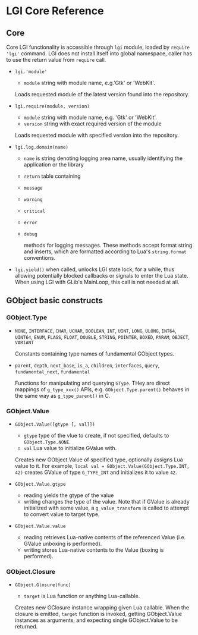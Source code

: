 # LGI Core Reference

## Core

Core LGI functionality is accessible through `lgi` module, loaded by
`require 'lgi'` command.  LGI does not install itself into global
namespace, caller has to use the return value from `require` call.

- `lgi.'module'`
    - `module` string with module name, e.g.'Gtk' or 'WebKit'.

  Loads requested module of the latest version found into the repository.

- `lgi.require(module, version)`
    - `module` string with module name, e.g. 'Gtk' or 'WebKit'.
    - `version` string with exact required version of the module

  Loads requested module with specified version into the repository.

- `lgi.log.domain(name)`
    - `name` is string denoting logging area name, usually identifying
      the application or the library
    - `return` table containing
	- `message`
	- `warning`
	- `critical`
	- `error`
	- `debug`

      methods for logging messages.  These methods accept format
      string and inserts, which are formatted according to Lua's
      `string.format` conventions.

- `lgi.yield()` when called, unlocks LGI state lock, for a while, thus
  allowing potentially blocked callbacks or signals to enter the Lua
  state.  When using LGI with GLib's MainLoop, this call is not needed
  at all.

## GObject basic constructs

### GObject.Type

- `NONE`, `INTERFACE`, `CHAR`, `UCHAR`, `BOOLEAN`,
  `INT`, `UINT`, `LONG`, `ULONG`, `INT64`, `UINT64`,
  `ENUM`, `FLAGS`, `FLOAT`, `DOUBLE`, `STRING`,
  `POINTER`, `BOXED`, `PARAM`, `OBJECT`, `VARIANT`
  
  Constants containing type names of fundamental GObject types.

- `parent`, `depth`, `next_base`, `is_a`, `children`, `interfaces`,
  `query`, `fundamental_next`, `fundamental`
  
  Functions for manipulating and querying `GType`.  THey are direct
  mappings of `g_type_xxx()` APIs, e.g. `GObject.Type.parent()`
  behaves in the same way as `g_type_parent()` in C.

### GObject.Value

- `GObject.Value([gtype [, val]])`
    - `gtype` type of the vlue to create, if not specified, defaults
      to `GObject.Type.NONE`.
    - `val` Lua value to initialize GValue with.

  Creates new GObject.Value of specified type, optionally assigns
  Lua value to it.  For example, `local val =
  GObject.Value(GObject.Type.INT, 42)` creates GValue of type
  `G_TYPE_INT` and initializes it to value `42`.

- `GObject.Value.gtype`
    - reading yields the gtype of the value
    - writing changes the type of the value.  Note that if GValue is
      already initialized with some value, a `g_value_transform` is
      called to attempt to convert value to target type.

- `GObject.Value.value`
    - reading retrieves Lua-native contents of the referenced Value
      (i.e. GValue unboxing is performed).
    - writing stores Lua-native contents to the Value (boxing is
      performed).

### GObject.Closure

- `GObject.Glosure(func)`
    - `target` is Lua function or anything Lua-callable.

  Creates new GClosure instance wrapping given Lua callable.  When
  the closure is emitted, `target` function is invoked, getting
  GObject.Value instances as arguments, and expecting single
  GObject.Value to be returned.
